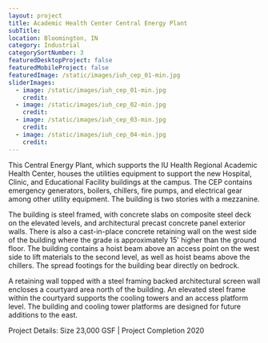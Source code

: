 ```yaml
---
layout: project
title: Academic Health Center Central Energy Plant
subTitle:
location: Bloomington, IN
category: Industrial
categorySortNumber: 3
featuredDesktopProject: false
featuredMobileProject: false
featuredImage: /static/images/iuh_cep_01-min.jpg
sliderImages:
  - image: /static/images/iuh_cep_01-min.jpg
    credit:
  - image: /static/images/iuh_cep_02-min.jpg
    credit:
  - image: /static/images/iuh_cep_03-min.jpg
    credit:
  - image: /static/images/iuh_cep_04-min.jpg
    credit:
---
```

This Central Energy Plant, which supports the IU Health Regional Academic Health Center, houses the utilities equipment to support the new Hospital, Clinic, and Educational Facility buildings at the campus. The CEP contains emergency generators, boilers, chillers, fire pumps, and electrical gear among other utility equipment. The building is two stories with a mezzanine.

The building is steel framed, with concrete slabs on composite steel deck on the elevated levels, and architectural precast concrete panel exterior walls. There is also a cast-in-place concrete retaining wall on the west side of the building where the grade is approximately 15\' higher than the ground floor. The building contains a hoist beam above an access point on the west side to lift materials to the second level, as well as hoist beams above the chillers. The spread footings for the building bear directly on bedrock. 

A retaining wall topped with a steel framing backed architectural screen wall encloses a courtyard area north of the building. An elevated steel frame within the courtyard supports the cooling towers and an access platform level. The building and cooling tower platforms are designed for future additions to the east.

Project Details: Size 23,000 GSF | Project Completion 2020





























